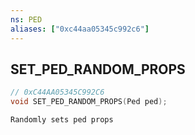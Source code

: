 ```yaml
---
ns: PED
aliases: ["0xc44aa05345c992c6"]
---
```

## SET_PED_RANDOM_PROPS

```c
// 0xC44AA05345C992C6
void SET_PED_RANDOM_PROPS(Ped ped);
```

```
Randomly sets ped props
```

